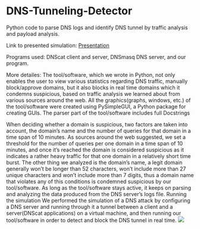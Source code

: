 # DNS-Tunneling-Detector
Python code to parse DNS logs and identify DNS tunnel by
traffic analysis and payload analysis.

Link to presented simulation: <a href="https://github.com/o500/DNS-Tunneling-Detector/blob/64c03581019011b0d5f0cb1f618c1925156bb887/DNS%20TUNNELING%20DETECTOR.pdf">Presentation</a>

Programs used: DNScat client and server, DNSmasq DNS server, and our program.

More detailes:
The tool/software, which we wrote in Python, not only enables the user
to view various statistics regarding DNS traffic, manually block/approve
domains, but it also blocks in real time domains which it condemns
suspicious, based on traffic analysis we learned about from various
sources around the web.
All the graphics(graphs, windows, etc.) of the tool/software were created
using PySimpleGUI, a Python package for creating GUIs.
The parser part of the tool/software includes full Docstrings

When deciding whether a domain is suspicious, two factors are taken
into account, the domain’s name and the number of queries for that
domain in a time span of 10 minutes. As sources around the web
suggested, we set a threshold for the number of queries per one domain
in a time span of 10 minutes, and once it’s reached the domain is
considered suspicious as it indicates a rather heavy traffic for that one
domain in a relatively short time burst.
The other thing we analyzed is the domain’s name, a legit domain
generally won’t be longer than 52 characters, won’t include more than 27
unique characters and won’t include more than 7 digits, thus a domain
name that violates any of this conditions is condemned suspicious by
our tool/software.
As long as the tool/software stays active, it keeps on parsing and
analyzing the data produced from the DNS server’s logs file.
Running the simulation
We performed the simulation of a DNS attack by configuring a DNS
server and running through it a tunnel between a client and a
server(DNScat applications) on a virtual machine, and then running our
tool/software in order to detect and block the DNS tunnel in real time.
<img src="https://github.com/o500/DNS-Tunneling-Detector/blob/78a71533eff85116c1a63fe30611fc166c2d3528/Detector.JPG">
